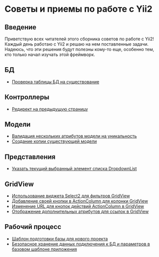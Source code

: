 # Советы и приемы по работе с Yii2

## Введение

Приветствую всех читателей этого сборника советов по работе с Yii2!
Каждый день работаю с Yii2 и решаю на нем поставленные задачи. Надеюсь, что эти решения будут полезны кому-то еще, особенно тем, кто только начал изучать этой фреймворк.

## БД
* [Проверка таблицы БД на существование](tips/db/proverka-tablicy-bd-na-sushhestvovanie.md)

## Контроллеры
* [Редирект на предыдущую страницу](tips/controllers/redirekt-na-predydushhuju-stranicu.md)

## Модели
* [Валидация нескольких атрибутов модели на уникальность](tips/models/validacija-neskolkih-atributov-modeli-na-unikalnost.md)
* [Создание копии существующей модели](tips/models/sozdanie-kopii-sushhestvujushhej-modeli.md)

## Представления
* [Указать текущий выбранный элемент списка DropdownList](tips/views/ukazat-tekushhij-vybrannyj-jelement-spiska-dropdown-list/ukazat-tekushhij-vybrannyj-jelement-spiska-dropdown-list.md)

## GridView
* [Использование виджета Select2 для фильтров GridView](tips/gridview/ispolzovanie-vidzheta-select2-dlja-filtrov-gridview.md)
* [Добавление своей кнопки в ActionColumn для колонки GridView](/tips/gridview/dobavlenie-svoej-knopki-v-actioncolumn-dlja-kolonki-gridview/dobavlenie-svoej-knopki-v-аctioncolumn-dlja-кolonki-gridview.md)
* [Изменение URL для кнопок действий ActionColumn в GridView](/tips/gridview/izmenenie-url-dlja-knopok-dejstvij-action-column-v-grid-view.md)
* [Отображение дополнительных атрибутов для ссылок в GridView](/tips/gridview/otobrazhenie-dopolnitelnyh-atributov-dlja-ssylok-v-grid-view.md)

## Рабочий процесс
* [Шаблон подготовки базы для нового проекта](/tips/workflow/shablon-podgotovki-bazy-dlja-novogo-proekta.md)
* [Безопасное хранение данных подключения к БД и параметров в базовом шаблоне приложения](/tips/workflow/bezopasnoe-hranenie-dannyh-podkljuchenija-k-bd-i-parametrov-v-bazovom-shablone-prilozhenija.md)
